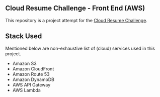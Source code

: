 ## Cloud Resume Challenge - Front End (AWS)

This repository is a project attempt for the [Cloud Resume Challenge](https://cloudresumechallenge.dev).

## Stack Used

Mentioned below are non-exhaustive list of (cloud) services used in this project.

- Amazon S3
- Amazon CloudFront
- Amazon Route 53
- Amazon DynamoDB
- AWS API Gateway
- AWS Lambda
